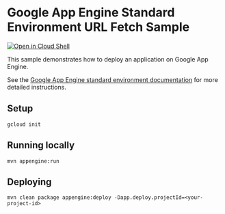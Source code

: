 # Google App Engine Standard Environment URL Fetch Sample

<a href="https://console.cloud.google.com/cloudshell/open?git_repo=https://github.com/GoogleCloudPlatform/java-docs-samples&page=editor&open_in_editor=appengine-java8/urlfetch/README.md">
<img alt="Open in Cloud Shell" src ="http://gstatic.com/cloudssh/images/open-btn.png"></a>

This sample demonstrates how to deploy an application on Google App Engine.

See the [Google App Engine standard environment documentation][ae-docs] for more
detailed instructions.

[ae-docs]: https://cloud.google.com/appengine/docs/java/

## Setup

    gcloud init

## Running locally
    mvn appengine:run

## Deploying
    mvn clean package appengine:deploy -Dapp.deploy.projectId=<your-project-id>
